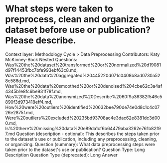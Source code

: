 # What steps were taken to preprocess, clean and organize the dataset before use or publication?  Please describe.

Context layer: Methodology Cycle > Data Preprocessing
Contributors: Katy McKinney-Bock
Nested Questions: Was%20the%20dataset%20transformed%20or%20normalized%20d19081d97f14453fbc7bfe993ebf63c8.md, Was%20the%20data%20aggregated%20445220d071c0408b8ad0730a528c586d.md, Was%20the%20data%20smoothed%20or%20denoised%204cbe62c3a4af4345b1e8fc6be931f78f.md, Was%20the%20data%20anonymized%20Describe%2060f9a36382f546c5890f3d973418eff4.md, How%20were%20outliers%20identified%20632bee790de74e0d8c1c4c0726e2875f.md, Were%20outliers%20excluded%20235bd93708ac4e3dac62e8381dc3d000.md, Is%20there%20missing%20data%20e89da1cf6b64479aba3262e761b82f97.md
Question (description - optional): This describes the steps taken prior to the dataset's use or publication, including any preprocessing, cleaning, or organizing.
Question (summary): What data preprocessing steps were taken prior to the dataset's use or publication?
Question Type: Long Description
Question Type (deprecated): Long Answer